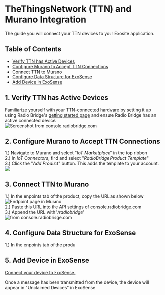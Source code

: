 # TheThingsNetwork (TTN) and Murano Integration
The guide you will connect your TTN devices to your Exosite application.

## Table of Contents
   * [Verify TTN has Active Devices](#verify-ttn-has-active-devices)
   * [Configure Murano to Accept TTN Connections](#configure-murano-to-accept-ttn-connections)
   * [Connect TTN to Murano](#connect-ttn-console-to-murano)
   * [Configure Data Structure for ExoSense](#configure-data-structure-for-exosense)
   * [Add Device in ExoSense](#add-device-in-exosense)


## 1. Verify TTN has Active Devices
Familiarize yourself with your TTN-connected hardware by setting it up using Radio Bridge's [getting started page](https://radiobridge.com/documents/Quick%20Start%20Guide%20for%20Radio%20Bridge%20Sensors.pdf) and ensure Radio Bridge has an active connected device.<br>
![Screenshot from console.radiobridge.com](../../assets/RadioBridge/RadioBridgeDeviceActive.png)

## 2. Configure Murano to Accept TTN Connections
1.) Navigate to Murano and select "*IoT Marketplace*" in the top ribbon<br>
2.) In *IoT Connectors*, find and select "*RadioBridge Product Template*"<br>
3.) Click the "*Add Product*" button. This adds the template to your account.<br>
![](../../assets/RadioBridge/RadioBridgeExchangeElement.png)


## 3. Connect TTN to Murano
1.) In the enpoints tab of the product, copy the URL as shown below<br>
![Endpoint page in Murano](../../assets/RadioBridge/EndpointURL.png) <br>
2.) Paste this URL into the API settings of console.radiobridge.com<br>
3.) Append the URL with '*/radiobridge*'<br>
![from console.radiobridge.com](../../assets/RadioBridge/RadioBridgeConsoleAPI.png)

## 4. Configure Data Structure for ExoSense
1.) In the enpoints tab of the produ

## 5. Add Device in ExoSense
[Connect your device to ExoSense.](../../master/ExoSense/README.md)

Once a message has been transmitted from the device, the device will appear in "Unclaimed Devices" in ExoSense

